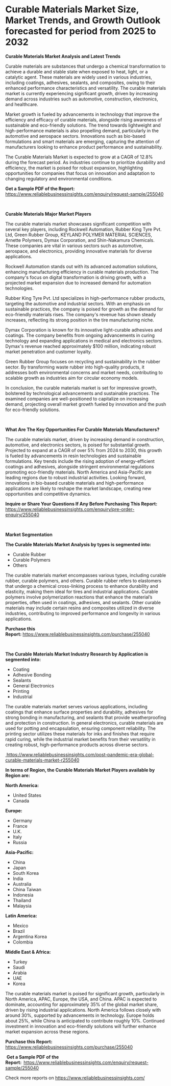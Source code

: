 <p><h1>Curable Materials Market Size, Market Trends, and Growth Outlook forecasted for period from 2025 to 2032</h1></p><p><strong>Curable Materials Market Analysis and Latest Trends</strong></p>
<p><p>Curable materials are substances that undergo a chemical transformation to achieve a durable and stable state when exposed to heat, light, or a catalytic agent. These materials are widely used in various industries, including coatings, adhesives, sealants, and composites, owing to their enhanced performance characteristics and versatility. The curable materials market is currently experiencing significant growth, driven by increasing demand across industries such as automotive, construction, electronics, and healthcare.</p><p>Market growth is fueled by advancements in technology that improve the efficiency and efficacy of curable materials, alongside rising awareness of sustainable and eco-friendly solutions. The trend towards lightweight and high-performance materials is also propelling demand, particularly in the automotive and aerospace sectors. Innovations such as bio-based formulations and smart materials are emerging, capturing the attention of manufacturers looking to enhance product performance and sustainability.</p><p>The Curable Materials Market is expected to grow at a CAGR of 12.8% during the forecast period. As industries continue to prioritize durability and efficiency, the market is poised for robust expansion, highlighting opportunities for companies that focus on innovation and adaptation to changing regulatory and environmental conditions.</p></p>
<p><strong>Get a Sample PDF of the Report:&nbsp;</strong> <a href="https://www.reliablebusinessinsights.com/enquiry/request-sample/255040?utm_campaign=2252&utm_medium=2&utm_source=Github&utm_content=ia&utm_term=31012025&utm_id=curable-materials">https://www.reliablebusinessinsights.com/enquiry/request-sample/255040</a></p>
<p>&nbsp;</p>
<p><strong>Curable Materials Major Market Players</strong></p>
<p><p>The curable materials market showcases significant competition with several key players, including Rockwell Automation, Rubber King Tyre Pvt. Ltd, Green Rubber Group, KEYLAND POLYMER MATERIAL SCIENCES, Arnette Polymers, Dymax Corporation, and Shin-Nakamura Chemicals. These companies are vital in various sectors such as automotive, aerospace, and electronics, providing innovative materials for diverse applications.</p><p>Rockwell Automation stands out with its advanced automation solutions, enhancing manufacturing efficiency in curable materials production. The company's focus on digital transformation is driving growth, with a projected market expansion due to increased demand for automation technologies.</p><p>Rubber King Tyre Pvt. Ltd specializes in high-performance rubber products, targeting the automotive and industrial sectors. With an emphasis on sustainable practices, the company is poised for growth as the demand for eco-friendly materials rises. The company's revenue has shown steady increases, reflecting its strong position in the tire manufacturing niche.</p><p>Dymax Corporation is known for its innovative light-curable adhesives and coatings. The company benefits from ongoing advancements in curing technology and expanding applications in medical and electronics sectors. Dymax's revenue reached approximately $100 million, indicating robust market penetration and customer loyalty.</p><p>Green Rubber Group focuses on recycling and sustainability in the rubber sector. By transforming waste rubber into high-quality products, it addresses both environmental concerns and market needs, contributing to scalable growth as industries aim for circular economy models.</p><p>In conclusion, the curable materials market is set for impressive growth, bolstered by technological advancements and sustainable practices. The examined companies are well-positioned to capitalize on increasing demand, projecting overall market growth fueled by innovation and the push for eco-friendly solutions.</p></p>
<p>&nbsp;</p>
<p><strong>What Are The Key Opportunities For Curable Materials Manufacturers?</strong></p>
<p><p>The curable materials market, driven by increasing demand in construction, automotive, and electronics sectors, is poised for substantial growth. Projected to expand at a CAGR of over 5% from 2024 to 2030, this growth is fueled by advancements in resin technologies and sustainable formulations. Key trends include the rising adoption of energy-efficient coatings and adhesives, alongside stringent environmental regulations promoting eco-friendly materials. North America and Asia-Pacific are leading regions due to robust industrial activities. Looking forward, innovations in bio-based curable materials and high-performance applications are likely to reshape the market landscape, creating new opportunities and competitive dynamics.</p></p>
<p><strong>Inquire or Share Your Questions If Any Before Purchasing This Report:</strong> <a href="https://www.reliablebusinessinsights.com/enquiry/pre-order-enquiry/255040?utm_campaign=2252&utm_medium=2&utm_source=Github&utm_content=ia&utm_term=31012025&utm_id=curable-materials">https://www.reliablebusinessinsights.com/enquiry/pre-order-enquiry/255040</a></p>
<p>&nbsp;</p>
<p><strong>Market Segmentation</strong></p>
<p><strong>The Curable Materials Market Analysis by types is segmented into:</strong></p>
<p><ul><li>Curable Rubber</li><li>Curable Polymers</li><li>Others</li></ul></p>
<p><p>The curable materials market encompasses various types, including curable rubber, curable polymers, and others. Curable rubber refers to elastomers that undergo a chemical cross-linking process to enhance durability and elasticity, making them ideal for tires and industrial applications. Curable polymers involve polymerization reactions that enhance the material’s properties, often used in coatings, adhesives, and sealants. Other curable materials may include certain resins and composites utilized in diverse industries, contributing to improved performance and longevity in various applications.</p></p>
<p><strong>Purchase this Report:&nbsp;</strong><a href="https://www.reliablebusinessinsights.com/purchase/255040?utm_campaign=2252&utm_medium=2&utm_source=Github&utm_content=ia&utm_term=31012025&utm_id=curable-materials">https://www.reliablebusinessinsights.com/purchase/255040</a></p>
<p>&nbsp;</p>
<p><strong>The Curable Materials Market Industry Research by Application is segmented into:</strong></p>
<p><ul><li>Coating</li><li>Adhesive Bonding</li><li>Sealants</li><li>General Electronics</li><li>Printing</li><li>Industrial</li></ul></p>
<p><p>The curable materials market serves various applications, including coatings that enhance surface properties and durability, adhesives for strong bonding in manufacturing, and sealants that provide weatherproofing and protection in construction. In general electronics, curable materials are used for potting and encapsulation, ensuring component reliability. The printing sector utilizes these materials for inks and finishes that require rapid curing, while the industrial market benefits from their versatility in creating robust, high-performance products across diverse sectors.</p></p>
<p><a href="https://www.reliablebusinessinsights.com/post-pandemic-era-global-curable-materials-market-r255040?utm_campaign=2252&utm_medium=2&utm_source=Github&utm_content=ia&utm_term=31012025&utm_id=curable-materials">&nbsp;https://www.reliablebusinessinsights.com/post-pandemic-era-global-curable-materials-market-r255040</a></p>
<p><strong>In terms of Region, the Curable Materials Market Players available by Region are:</strong></p>
<p>
    <p> <strong> North America: </strong>
        <ul>
            <li>United States</li>
            <li>Canada</li>
        </ul>
        </p> 
    <p> <strong> Europe: </strong>
        <ul>
            <li>Germany</li>
            <li>France</li>
            <li>U.K.</li>
            <li>Italy</li>
            <li>Russia</li>
        </ul>
        </p> 
    <p> <strong> Asia-Pacific: </strong>
        <ul>
            <li>China</li>
            <li>Japan</li>
            <li>South Korea</li>
            <li>India</li>
            <li>Australia</li>
            <li>China Taiwan</li>
            <li>Indonesia</li>
            <li>Thailand</li>
            <li>Malaysia</li>
        </ul>
        </p> 
    <p> <strong> Latin America: </strong>
        <ul>
            <li>Mexico</li>
            <li>Brazil</li>
            <li>Argentina Korea</li>
            <li>Colombia</li>
        </ul>
        </p> 
    <p> <strong> Middle East & Africa: </strong>
        <ul>
            <li>Turkey</li>
            <li>Saudi</li>
            <li>Arabia</li>
            <li>UAE</li>
            <li>Korea</li>
        </ul>
    </p>
    </p>
<p><p>The curable materials market is poised for significant growth, particularly in North America, APAC, Europe, the USA, and China. APAC is expected to dominate, accounting for approximately 35% of the global market share, driven by rising industrial applications. North America follows closely with around 30%, supported by advancements in technology. Europe holds about 25%, while China is anticipated to contribute roughly 10%. Continued investment in innovation and eco-friendly solutions will further enhance market expansion across these regions.</p></p>
<p><strong>Purchase this Report: </strong><a href="https://www.reliablebusinessinsights.com/purchase/255040?utm_campaign=2252&utm_medium=2&utm_source=Github&utm_content=ia&utm_term=31012025&utm_id=curable-materials">https://www.reliablebusinessinsights.com/purchase/255040</a></p>
<p>&nbsp;<strong>Get a Sample PDF of the Report:&nbsp;&nbsp;</strong><a href="https://www.reliablebusinessinsights.com/enquiry/request-sample/255040?utm_campaign=2252&utm_medium=2&utm_source=Github&utm_content=ia&utm_term=31012025&utm_id=curable-materials">https://www.reliablebusinessinsights.com/enquiry/request-sample/255040</a></p>
<p><strong></strong></p>
<p>Check more reports on <a href="https://www.reliablebusinessinsights.com/?utm_campaign=2252&utm_medium=2&utm_source=Github&utm_content=ia&utm_term=31012025&utm_id=curable-materials">https://www.reliablebusinessinsights.com/</a></p>